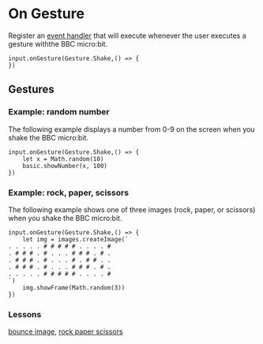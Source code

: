 # On Gesture

Register an [event handler](/microbit/reference/event-handler) that will execute whenever the user executes a gesture withthe BBC micro:bit.

```sig
input.onGesture(Gesture.Shake,() => {
})
```

## Gestures



### Example: random number

The following example displays a number from 0-9 on the screen when you shake the BBC micro:bit.

```blocks
input.onGesture(Gesture.Shake,() => {
    let x = Math.random(10)
    basic.showNumber(x, 100)
})
```

### Example: rock, paper, scissors

The following example shows one of three images (rock, paper, or scissors) when you shake the BBC micro:bit.

```blocks
input.onGesture(Gesture.Shake,() => {
    let img = images.createImage(`
. . . . . # # # # # . . . . #
. # # # . # . . . # # # . # .
. # # # . # . . . # . # # . .
. # # # . # . . . # # # . # .
. . . . . # # # # # . . . . #
`)
    img.showFrame(Math.random(3))
})
```

### Lessons

[bounce image](/microbit/lessons/bounce-image), [rock paper scissors](/microbit/lessons/rock-paper-scissors)

